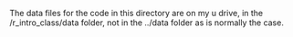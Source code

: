 
The data files for the code in this directory are on my u drive, in the /r_intro_class/data folder, not in the ../data folder as is normally the case.

